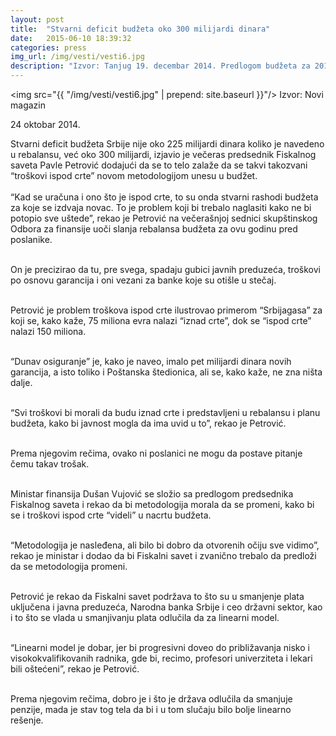```yaml
---
layout: post
title:  "Stvarni deficit budžeta oko 300 milijardi dinara"
date:   2015-06-10 18:39:32
categories: press
img_url: /img/vesti/vesti6.jpg
description: "Izvor: Tanjug 19. decembar 2014. Predlogom budžeta za 2015. predviđeno je 22,32 milijarde dinara manje za izdatke na zaposlene u javnom sektoru u odnosu na sredstva izdvojena rebalansom. Prema tom predlogu planirani izdaci države za zaposlene su 241,21 milijardu dinara, dok je u rebalansu taj iznos bio 263,53 milijarde. Na plate zaposlenih, država u sledećoj"
---
```

<img  src="{{ "/img/vesti/vesti6.jpg" | prepend: site.baseurl }}"/>
Izvor: Novi magazin

24 oktobar 2014.

<div class="justify">
Stvarni deficit budžeta Srbije nije oko 225 milijardi dinara koliko je navedeno u rebalansu, već oko 300 milijardi, izjavio je večeras predsednik Fiskalnog saveta Pavle Petrović dodajući da se to telo zalaže da se takvi takozvani “troškovi ispod crte” novom metodologijom unesu u budžet.
<br/><br/>
“Kad se uračuna i ono što je ispod crte, to su onda stvarni rashodi budžeta za koje se izdvaja novac. To je problem koji bi trebalo naglasiti kako ne bi potopio sve uštede”, rekao je Petrović na večerašnjoj sednici skupštinskog Odbora za finansije uoči slanja rebalansa budžeta za ovu godinu pred poslanike.<br/><br/>

On je precizirao da tu, pre svega, spadaju gubici javnih preduzeća, troškovi po osnovu garancija i oni vezani za banke koje su otišle u stečaj.<br/><br/>

Petrović je problem troškova ispod crte ilustrovao primerom “Srbijagasa” za koji se, kako kaže, 75 miliona evra nalazi “iznad crte”, dok se “ispod crte” nalazi 150 miliona.<br/><br/>

“Dunav osiguranje” je, kako je naveo, imalo pet milijardi dinara novih garancija, a isto toliko i Poštanska štedionica, ali se, kako kaže, ne zna ništa dalje.<br/><br/>

“Svi troškovi bi morali da budu iznad crte i predstavljeni u rebalansu i planu budžeta, kako bi javnost mogla da ima uvid u to”, rekao je Petrović.<br/><br/>

Prema njegovim rečima, ovako ni poslanici ne mogu da postave pitanje čemu takav trošak.<br/><br/>

Ministar finansija Dušan Vujović se složio sa predlogom predsednika Fiskalnog saveta i rekao da bi metodologija morala da se promeni, kako bi se i troškovi ispod crte “videli” u nacrtu budžeta.<br/><br/>

“Metodologija je nasleđena, ali bilo bi dobro da otvorenih očiju sve vidimo”, rekao je ministar i dodao da bi Fiskalni savet i zvanično trebalo da predloži da se metodologija promeni.<br/><br/>

Petrović je rekao da Fiskalni savet podržava to što su u smanjenje plata uključena i javna preduzeća, Narodna banka Srbije i ceo državni sektor, kao i to što se vlada u smanjivanju plata odlučila da za linearni model.<br/><br/>

“Linearni model je dobar, jer bi progresivni doveo do približavanja nisko i visokokvalifikovanih radnika, gde bi, recimo, profesori univerziteta i lekari bili oštećeni”, rekao je Petrović.<br/><br/>

Prema njegovim rečima, dobro je i što je država odlučila da smanjuje penzije, mada je stav tog tela da bi i u tom slučaju bilo bolje linearno rešenje.</div>